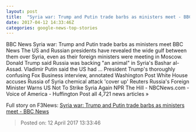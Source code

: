 ```yaml
---
layout: post
title:  "Syria war: Trump and Putin trade barbs as ministers meet - BBC News"
date: 2017-04-12 14:33:46Z
categories: google-news-top-stories
---
```


BBC News Syria war: Trump and Putin trade barbs as ministers meet BBC News The US and Russian presidents have revealed the wide gulf between them over Syria, even as their foreign ministers were meeting in Moscow. Donald Trump said Russia was backing "an animal" in Syria's Bashar al-Assad. Vladimir Putin said the US had ... President Trump's thoroughly confusing Fox Business interview, annotated Washington Post White House accuses Russia of Syria chemical attack 'cover up' Reuters Russia's Foreign Minister Warns US Not To Strike Syria Again NPR The Hill - NBCNews.com - Voice of America - Huffington Post all 4,721 news articles »


Full story on F3News: [Syria war: Trump and Putin trade barbs as ministers meet - BBC News](http://www.f3nws.com/n/QaCNEC)

> Posted on: 12 April 2017 13:33:46

